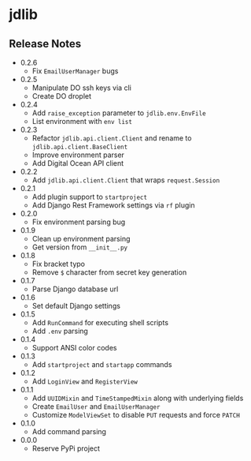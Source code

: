 # jdlib

## Release Notes

- 0.2.6
    - Fix `EmailUserManager` bugs
- 0.2.5
    - Manipulate DO ssh keys via cli
    - Create DO droplet
- 0.2.4
    - Add `raise_exception` parameter to `jdlib.env.EnvFile`
    - List environment with `env list`
- 0.2.3
    - Refactor `jdlib.api.client.Client` and rename to `jdlib.api.client.BaseClient`
    - Improve environment parser
    - Add Digital Ocean API client
- 0.2.2
    - Add `jdlib.api.client.Client` that wraps `request.Session`
- 0.2.1
    - Add plugin support to `startproject`
    - Add Django Rest Framework settings via `rf` plugin
- 0.2.0
    - Fix environment parsing bug
- 0.1.9
    - Clean up environment parsing
    - Get version from `__init__.py`
- 0.1.8
    - Fix bracket typo
    - Remove `$` character from secret key generation
- 0.1.7
    - Parse Django database url
- 0.1.6
    - Set default Django settings
- 0.1.5
    - Add `RunCommand` for executing shell scripts
    - Add `.env` parsing
- 0.1.4
    - Support ANSI color codes
- 0.1.3
    - Add `startproject` and `startapp` commands
- 0.1.2
    - Add `LoginView` and `RegisterView`
- 0.1.1
    - Add `UUIDMixin` and `TimeStampedMixin` along with underlying fields
    - Create `EmailUser` and `EmailUserManager`
    - Customize `ModelViewSet` to disable `PUT` requests and force `PATCH`
- 0.1.0
    - Add command parsing
- 0.0.0
    - Reserve PyPi project
